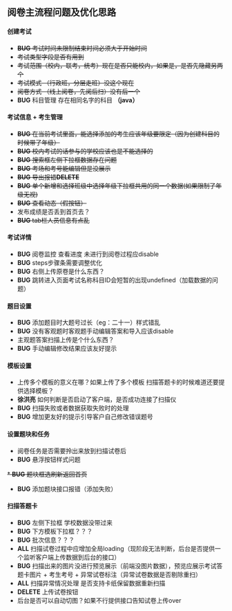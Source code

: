 ## 阅卷主流程问题及优化思路 ##

#### 创建考试
  * ~~**BUG** 考试时间未限制结束时间必须大于开始时间~~
  * ~~考试类型字段是否有用到~~
  * ~~考试范围（校内，联考，统考）现在是否只能校内，如果是，是否先隐藏另两个~~
  * ~~考试模式 （行政班，分层走班）没这个现在~~
  * ~~阅卷方式 （线上阅卷，先阅后扫）没有后一个~~
  * **BUG** 科目管理 存在相同名字的科目 **（java）**

#### 考试信息 + 考生管理
  * ~~**BUG** 在当前考试里面，能选择添加的考生应该年级要限定（因为创建科目的时候带了年级）~~
  * ~~**BUG** 校内考试的话参与的学校应该也是不能选择的~~
  * ~~**BUG** 搜索框左侧下拉框数据存在问题~~
  * ~~**BUG** 考场和考号能编辑但是没展示~~
  * ~~**BUG** 导出报错**DELETE**~~
  * ~~**BUG** 单个新增和选择班级中选择年级下拉框共用的同一个数据(如果限制了年级无视)~~
  * ~~**BUG** 查看动态（假按钮）~~
  * 发布成绩是否丢到首页去？
  * ~~**BUG** tab栏人员信息有点乱~~

#### 考试详情
  * **BUG** 阅卷监控 查看进度 未进行到阅卷过程应disable
  * **BUG** steps步骤条需要调整优化
  * **BUG** 右侧上传原卷是什么东西？
  * **BUG** 跳转进入页面考试名称科目ID会短暂的出现undefined（加载数据的问题）

#### 题目设置
  * **BUG** 添加题目时大题号过长（eg：二十一）样式错乱
  * **BUG** 没有客观题时客观题手动编辑答案和导入应该disable
  * 主观题答案扫描上传是个什么东西？
  * **BUG** 手动编辑修改结果应该友好提示

#### 模板设置
  * 上传多个模板的意义在哪？如果上传了多个模板 扫描答题卡的时候难道还要提供选择模板？
  * **徐洪亮** 如何判断是否启动了客户端，是否成功连接了扫描仪
  * **BUG** 扫描失败或者数据获取失败时的处理
  * **BUG** 增加更友好的提示引导客户自己修改错误题号

#### 设置题块和任务
  * 阅卷任务是否需要拎出来放到扫描试卷后
  * **BUG** 悬浮按钮样式问题
  
  ~~* **BUG** 题块框选刷新返回首页~~
  * **BUG** 添加题块接口报错（添加失败）

#### 扫描答题卡
  * **BUG** 左侧下拉框 学校数据没带过来
  * **BUG** 下方模板下拉框？？？
  * **BUG** 批次信息？？？
  * **ALL** 扫描试卷过程中应增加全局loading（现阶段无法判断，后台是否提供一个监听客户端上传数据到后台的接口）
  * **BUG** 扫描出来的图片没进行预览展示（前端没图片数据），预览应展示考试答题卡图片 + 考生考号 + 异常试卷标注（异常试卷数据是否剔除重扫）
  * **ALL** 扫描异常情况处理 是否支持卡纸保留数据重新扫描
  * **DELETE** 上传试卷按钮
  * 后台是否可以自动切图？如果不行提供接口告知试卷上传over


